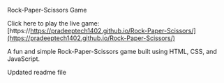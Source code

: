 ﻿Rock-Paper-Scissors Game







Click here to play the live game:[https://https://pradeeptech1402.github.io/Rock-Paper-Scissors/](https://pradeeptech1402.github.io/Rock-Paper-Scissors/)







A fun and simple Rock-Paper-Scissors game built using HTML, CSS, and JavaScript.

Updated readme file

